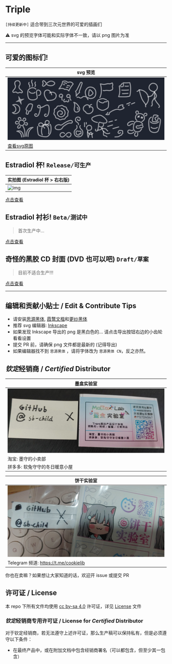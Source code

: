# Triple

`[持续更新中]` 适合带到三次元世界的可爱的插画们

⚠️ svg 的预览字体可能和实际字体不一致，请以 png 图片为准

---

## 可爱的图标们! 

| svg 预览 |
| --- |
| ![img](icons.svg) |
| [查看svg原图](icons.svg) |

## Estradiol 杯! `Release/可生产`

| 实拍图 (Estradiol 杯 > 右右版) |
| --- |
| ![img](estradiol-cup/index.png) |

[点击查看](estradiol-cup/README.md)

## Estradiol 衬衫! `Beta/测试中`

> 首次生产中...

[点击查看](estradiol-shirt/README.md)

## 奇怪的黑胶 CD 封面 (DVD 也可以吧) `Draft/草案`

> 目前不适合生产!!!

[点击查看](cd-cover/README.md)

---

## 编辑和贡献小贴士 / Edit & Contribute Tips

- 请安装[思源黑体](https://github.com/adobe-fonts/source-han-sans/releases/download/2.004R/SourceHanSans.ttc.zip), [霞鹜文楷](https://github.com/lxgw/LxgwWenKai/releases/download/v1.501/lxgw-wenkai-v1.501.zip)和[更纱黑体](https://github.com/be5invis/Sarasa-Gothic)
- 推荐 svg 编辑器: [Inkscape](https://inkscape.org/)
- 如果发现 Inkscape 导出的 png 是黑白色的... 请点击导出按钮右边的小齿轮看看设置
- 提交 PR 前，请确保 png 文件都是最新的 (记得导出)
- 如果编辑器找不到 `思源黑体` ，请将字体改为 `思源黑体 CN`，反之亦然。

## *钦定*经销商 / *Certified* Distributor

| 墨盒实验室 |
| --- |
| ![墨盒实验室](seller/photo_2024-06-30_16-44-32.jpg) |
| 淘宝: 墨守的小卖部 |
| 拼多多: 软兔守守的冬日暖意小屋 |

| 饼干实验室 |
| --- |
| ![饼干实验室](seller/IMG_20241010_174000.jpg) |
| Telegram 频道: https://t.me/cookielib |

你也在卖嘛？如果想让大家知道的话，欢迎开 issue 或提交 PR

## 许可证 / License

本 repo 下所有文件均使用 [cc by-sa 4.0](https://creativecommons.org/licenses/by-sa/4.0/) 许可证，详见 [License](LICENSE) 文件

### *钦定*经销商专用许可证 / License for *Certified* Distributor

对于钦定经销商，若无法遵守上述许可证，那么生产稿可以保持私有，但是必须遵守以下条件：

- 在最终产品中，或在附加文档中包含经销商署名（可以都包含，但至少其一包含）
